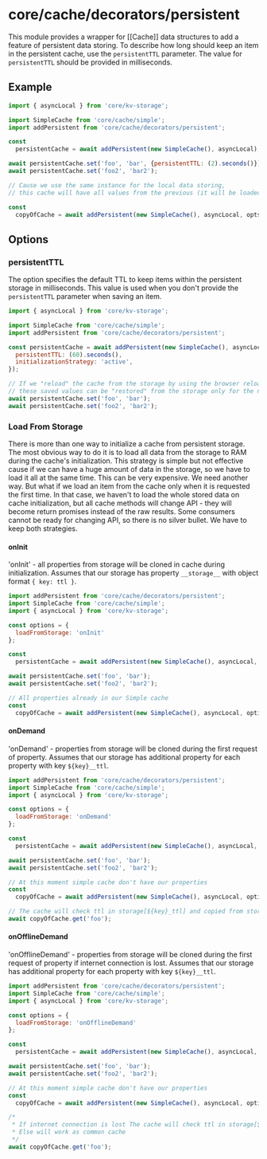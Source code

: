 # core/cache/decorators/persistent

This module provides a wrapper for [[Cache]] data structures to add a feature of persistent data storing.
To describe how long should keep an item in the persistent cache, use the `persistentTTL` parameter.
The value for `persistentTTL` should be provided in milliseconds.

## Example

```js
import { asyncLocal } from 'core/kv-storage';

import SimpleCache from 'core/cache/simple';
import addPersistent from 'core/cache/decorators/persistent';

const
  persistentCache = await addPersistent(new SimpleCache(), asyncLocal);

await persistentCache.set('foo', 'bar', {persistentTTL: (2).seconds()});
await persistentCache.set('foo2', 'bar2');

// Cause we use the same instance for the local data storing,
// this cache will have all values from the previous (it will be loaded from the storage during initialization)

const
  copyOfCache = await addPersistent(new SimpleCache(), asyncLocal, opts);
```

## Options

### persistentTTL

The option specifies the default TTL to keep items within the persistent storage in milliseconds.
This value is used when you don't provide the `persistentTTL` parameter when saving an item.

```js
import { asyncLocal } from 'core/kv-storage';

import SimpleCache from 'core/cache/simple';
import addPersistent from 'core/cache/decorators/persistent';

const persistentCache = await addPersistent(new SimpleCache(), asyncLocal, {
  persistentTTL: (60).seconds(),
  initializationStrategy: 'active',
});

// If we "reload" the cache from the storage by using the browser reloading or another way,
// these saved values can be "restored" from the storage only for the next 60 seconds
await persistentCache.set('foo', 'bar');
await persistentCache.set('foo2', 'bar2');
```

### Load From Storage

There is more than one way to initialize a cache from persistent storage.
The most obvious way to do it is to load all data from the storage to RAM during the cache's initialization.
This strategy is simple but not effective cause if we can have a huge amount of data in the storage,
so we have to load it all at the same time. This can be very expensive. We need another way.
But what if we load an item from the cache only when it is requested the first time.
In that case, we haven't to load the whole stored data on cache initialization,
but all cache methods will change API - they will become return promises instead of the raw results.
Some consumers cannot be ready for changing API, so there is no silver bullet. We have to keep both strategies.

#### onInit

'onInit' - all properties from storage will be cloned in cache during initialization.
Assumes that our storage has property `__storage__` with object format `{ key: ttl }`.

```js
import addPersistent from 'core/cache/decorators/persistent';
import SimpleCache from 'core/cache/simple';
import { asyncLocal } from 'core/kv-storage';

const options = {
  loadFromStorage: 'onInit'
};

const
  persistentCache = await addPersistent(new SimpleCache(), asyncLocal, options);

await persistentCache.set('foo', 'bar');
await persistentCache.set('foo2', 'bar2');

// All properties already in our Simple cache
const
  copyOfCache = await addPersistent(new SimpleCache(), asyncLocal, options);
```

#### onDemand

'onDemand' - properties from storage will be cloned during the first request of property.
Assumes that our storage has additional property for each property with key `${key}__ttl`.

```js
import addPersistent from 'core/cache/decorators/persistent';
import SimpleCache from 'core/cache/simple';
import { asyncLocal } from 'core/kv-storage';

const options = {
  loadFromStorage: 'onDemand'
};

const
  persistentCache = await addPersistent(new SimpleCache(), asyncLocal, options);

await persistentCache.set('foo', 'bar');
await persistentCache.set('foo2', 'bar2');

// At this moment simple cache don't have our properties
const
  copyOfCache = await addPersistent(new SimpleCache(), asyncLocal, options);

// The cache will check ttl in storage[${key}_ttl] and copied from storage to our cache
await copyOfCache.get('foo');
```

#### onOfflineDemand

'onOfflineDemand' - properties from storage will be cloned during the first request of property if internet connection is lost.
Assumes that our storage has additional property for each property with key `${key}__ttl`.

```js
import addPersistent from 'core/cache/decorators/persistent';
import SimpleCache from 'core/cache/simple';
import { asyncLocal } from 'core/kv-storage';

const options = {
  loadFromStorage: 'onOfflineDemand'
};

const
  persistentCache = await addPersistent(new SimpleCache(), asyncLocal, options);

await persistentCache.set('foo', 'bar');
await persistentCache.set('foo2', 'bar2');

// At this moment simple cache don't have our properties
const
  copyOfCache = await addPersistent(new SimpleCache(), asyncLocal, options);

/*
 * If internet connection is lost The cache will check ttl in storage[${key}_ttl] and copied from storage to our cache
 * Else will work as common cache
 */
await copyOfCache.get('foo');
```
